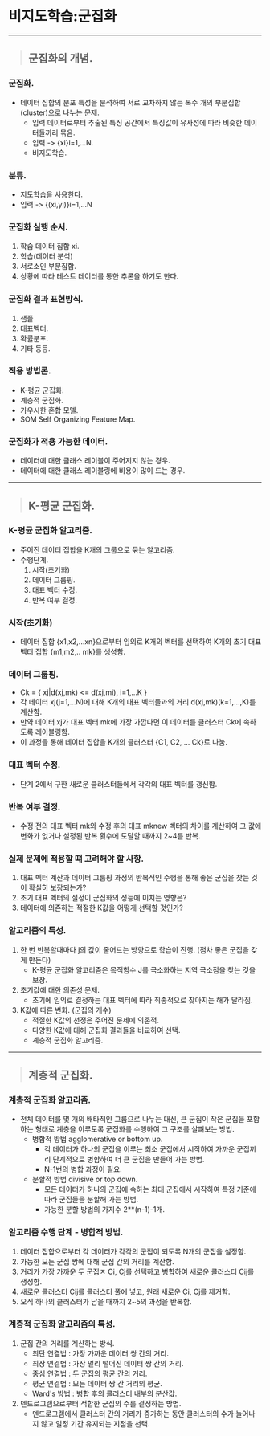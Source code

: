 
# 비지도학습:군집화

-------------------------------------------------------------------------------------------------------

> ## 군집화의 개념.

### 군집화.
- 데이터 집합의 분포 특성을 분석하여 서로 교차하지 않는 복수 개의 부분집합(cluster)으로 나누는 문제.
  - 입력 데이터로부터 추출된 특징 공간에서 특징값이 유사성에 따라 비슷한 데이터들끼리 묶음.
  - 입력 -> {xi}i=1,...N.
  - 비지도학습.

### 분류.
- 지도학습을 사용한다.
- 입력 -> {(xi,yi)}i=1,...N

### 군집화 실행 순서.
1. 학습 데이터 집합 xi.
2. 학습(데이터 분석)
3. 서로소인 부분집합.
4. 상황에 따라 테스트 데이터를 통한 추론을 하기도 한다.

### 군집화 결과 표현방식.
1. 샘플
2. 대표벡터.
3. 확률분포.
4. 기타 등등.

### 적용 방법론.
- K-평균 군집화.
- 계층적 군집화.
- 가우시한 혼합 모델.
- SOM Self Organizing Feature Map.

### 군집화가 적용 가능한 데이터.
- 데이터에 대한 클래스 레이블이 주어지지 않는 경우.
- 데이터에 대한 클래스 레이블링에 비용이 많이 드는 경우.

-------------------------------------------------------------------------------------------------------

> ## K-평균 군집화.

### K-평균 군집화 알고리즘.
- 주어진 데이터 집합을 K개의 그룹으로 묶는 알고리즘.
- 수행단계.
  1. 시작(초기화)
  2. 데이터 그룹핑.
  3. 대표 벡터 수정.
  4. 반복 여부 결정.

### 시작(초기화)
- 데이터 집합 {x1,x2,...xn}으로부터 임의로 K개의 벡터를 선택하여 K개의 초기 대표 벡터 집합 {m1,m2,.. mk}를 생성함.

### 데이터 그룹핑.
- Ck = { xj|d(xj,mk) <= d(xj,mi), i=1,...K }
- 각 데이터 xj(j=1,...N)에 대해 K개의 대표 벡터들과의 거리 d(xj,mk)(k=1,...,K)를 계산함.
- 만약 데이터 xj가 대표 벡터 mk에 가장 가깝다면 이 데이터를 클러스터 Ck에 속하도록 레이블링함.
- 이 과정을 통해 데이터 집합을 K개의 클러스터 {C1, C2, ... Ck}로 나눔.

### 대표 벡터 수정.
- 단계 2에서 구한 새로운 클러스터들에서 각각의 대표 벡터를 갱신함.

### 반복 여부 결정.
- 수정 전의 대표 벡터 mk와 수정 후의 대표 mknew 벡터의 차이를 계산하여 그 값에 변화가 없거나 설정된 반복 횟수에 도달할 때까지 2~4를 반복.

### 실제 문제에 적용할 떄 고려해야 할 사항.
1. 대표 벡터 계산과 데이터 그룸핑 과정의 반복적인 수행을 통해 좋은 군집을 찾는 것이 확실히 보장되는가?
2. 초기 대표 벡터의 설정이 군집화의 성능에 미치는 영향은?
3. 데이터에 의존하는 적절한 K값을 어떻게 선택할 것인가?

### 알고리즘의 특성.
1. 한 번 반복할때마다 j의 값이 줄어드는 방향으로 학습이 진행. (점차 좋은 군집을 갖게 만든다)
   - K-평균 군집화 알고리즘은 목적함수 J를 극소화하는 지역 극소점을 찾는 것을 보장.
2. 초기값에 대한 의존성 문제.
   - 초기에 임의로 결정하는 대표 벡터에 따라 최종적으로 찾아지는 해가 달라짐.
3. K값에 따른 변화. (군집의 개수)
   - 적절한 K값의 선정은 주어진 문제에 의존적.
   - 다양한 K값에 대해 군집화 결과들을 비교하여 선택.
   - 계층적 군집화 알고리즘.

-------------------------------------------------------------------------------------------------------

> ## 계층적 군집화.

### 계층적 군집화 알고리즘.
- 전체 데이터를 몇 개의 배타적인 그룹으로 나누는 대신, 큰 군집이 작은 군집을 포함하는 형태로 계층을 이루도록 군집화를 수행하여 그 구조를 살펴보는 방법.
  - 병합적 방법 agglomerative or bottom up.
    - 각 데이터가 하나의 군집을 이루는 최소 군집에서 시작하여 가까운 군집끼리 단계적으로 병합하여 더 큰 군집을 만들어 가는 방법.
    - N-1번의 병합 과정이 필요.
  - 분할적 방법 divisive or top down.
    - 모든 데이터가 하나의 군집에 속하는 최대 군집에서 시작하여 특정 기준에 따라 군집들을 분할해 가는 방법.
    - 가능한 분할 방법의 가지수 2**(n-1)-1개.

### 알고리즘 수행 단계 - 병합적 방법.
1. 데이터 집합으로부터 각 데이터가 각각의 군집이 되도록 N개의 군집을 설정함.
2. 가능한 모든 군집 쌍에 대해 군집 간의 거리를 계산함.
3. 거리가 가장 가까운 두 군집ㅈ Ci, Cj를 선택하고 병합하여 새로운 클러스터 Cij를 생성함.
4. 새로운 클러스터 Cij를 클러스터 풀에 넣고, 원래 새로운 Ci, Cj를 제거함.
5. 오직 하나의 클러스터가 남을 때까지 2~5의 과정을 반복함.

### 계층적 군집화 알고리즘의 특성.
1. 군집 간의 거리를 계산하는 방식.
   - 최단 연결법 : 가장 가까운 데이터 쌍 간의 거리.
   - 최장 연결법 : 가장 멀리 떨어진 데이터 쌍 간의 거리.
   - 중심 연결법 : 두 군집의 평균 간의 거리.
   - 평균 연결법 : 모든 데이터 쌍 간 거리의 평균.
   - Ward's 방법 : 병합 후의 클러스터 내부의 분산값.
2. 덴드로그램으로부터 적합한 군집의 수를 결정하는 방법.
   - 덴드로그램에서 클러스터 간의 거리가 증가하는 동안 클러스터의 수가 늘어나지 않고 일정 기간 유지되는 지점을 선택.

















